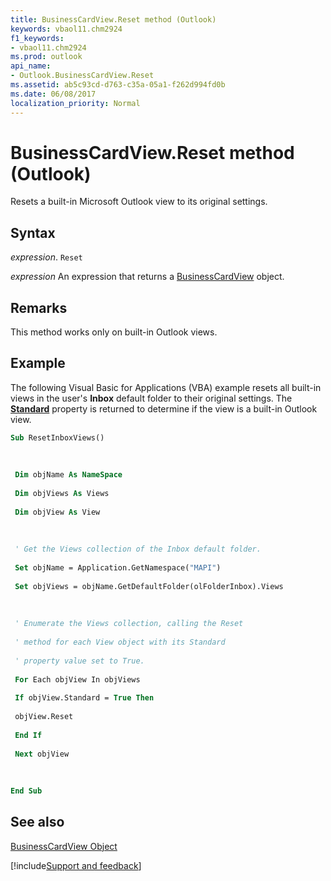 ```yaml
---
title: BusinessCardView.Reset method (Outlook)
keywords: vbaol11.chm2924
f1_keywords:
- vbaol11.chm2924
ms.prod: outlook
api_name:
- Outlook.BusinessCardView.Reset
ms.assetid: ab5c93cd-d763-c35a-05a1-f262d994fd0b
ms.date: 06/08/2017
localization_priority: Normal
---
```



# BusinessCardView.Reset method (Outlook)

Resets a built-in Microsoft Outlook view to its original settings.


## Syntax

_expression_. `Reset`

 _expression_ An expression that returns a [BusinessCardView](Outlook.BusinessCardView.md) object.


## Remarks

This method works only on built-in Outlook views.


## Example

The following Visual Basic for Applications (VBA) example resets all built-in views in the user's  **Inbox** default folder to their original settings. The **[Standard](Outlook.View.Standard.md)** property is returned to determine if the view is a built-in Outlook view.


```vb
Sub ResetInboxViews() 
 
 
 
 Dim objName As NameSpace 
 
 Dim objViews As Views 
 
 Dim objView As View 
 
 
 
 ' Get the Views collection of the Inbox default folder. 
 
 Set objName = Application.GetNamespace("MAPI") 
 
 Set objViews = objName.GetDefaultFolder(olFolderInbox).Views 
 
 
 
 ' Enumerate the Views collection, calling the Reset 
 
 ' method for each View object with its Standard 
 
 ' property value set to True. 
 
 For Each objView In objViews 
 
 If objView.Standard = True Then 
 
 objView.Reset 
 
 End If 
 
 Next objView 
 
 
 
End Sub
```


## See also


[BusinessCardView Object](Outlook.BusinessCardView.md)

[!include[Support and feedback](~/includes/feedback-boilerplate.md)]